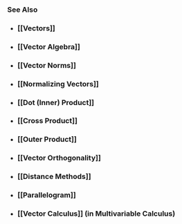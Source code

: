 ---
---

### See Also

- ### [[Vectors]]

- ### [[Vector Algebra]]

- ### [[Vector Norms]]

- ### [[Normalizing Vectors]]

- ### [[Dot (Inner) Product]]

- ### [[Cross Product]]

- ### [[Outer Product]]

- ### [[Vector Orthogonality]]

- ### [[Distance Methods]]

- ### [[Parallelogram]]

- ### [[Vector Calculus]] (in Multivariable Calculus)